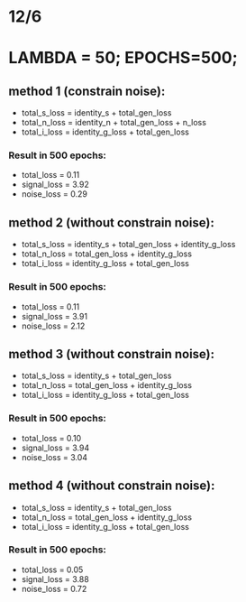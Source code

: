 # 12/6
# LAMBDA = 50; EPOCHS=500;
## method 1 (constrain noise):

- total_s_loss = identity_s + total_gen_loss
- total_n_loss = identity_n + total_gen_loss + n_loss
- total_i_loss = identity_g_loss + total_gen_loss
### Result in 500 epochs:
- total_loss = 0.11
- signal_loss = 3.92
- noise_loss = 0.29

## method 2 (without constrain noise):

- total_s_loss = identity_s + total_gen_loss + identity_g_loss
- total_n_loss = total_gen_loss + identity_g_loss
- total_i_loss = identity_g_loss + total_gen_loss

### Result in 500 epochs:

- total_loss = 0.11
- signal_loss = 3.91
- noise_loss = 2.12 

## method 3 (without constrain noise):
- total_s_loss = identity_s + total_gen_loss
- total_n_loss = total_gen_loss + identity_g_loss
- total_i_loss = identity_g_loss + total_gen_loss

### Result in 500 epochs:

- total_loss = 0.10
- signal_loss = 3.94
- noise_loss = 3.04

## method 4 (without constrain noise):
- total_s_loss = identity_s + total_gen_loss
- total_n_loss = total_gen_loss + identity_g_loss
- total_i_loss = identity_g_loss + total_gen_loss

### Result in 500 epochs:

- total_loss = 0.05
- signal_loss = 3.88
- noise_loss = 0.72